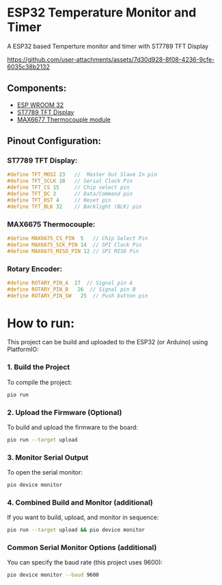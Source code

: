 # ESP32 Temperature Monitor and Timer
A ESP32 based Temperture monitor and timer with ST7789 TFT Display

https://github.com/user-attachments/assets/7d30d928-8f08-4236-9cfe-6035c38b2132

## Components:
- [ESP WROOM 32](https://www.espressif.com/en/producttype/esp32-wroom-32)
- [ST7789 TFT Display](https://github.com/libdriver/st7789)
- [MAX6677 Thermocouple module](https://github.com/adafruit/MAX6675-library)

## Pinout Configuration:
### ST7789 TFT Display:
```c
#define TFT_MOSI 23   //  Master Out Slave In pin
#define TFT_SCLK 18   // Serial Clock Pin
#define TFT_CS 15     // Chip select pin
#define TFT_DC 2      // Data/Command pin
#define TFT_RST 4     // Reset pin
#define TFT_BLK 32    // Backlight (BLK) pin
```

### MAX6675 Thermocouple:
```c
#define MAX6675_CS_PIN  5   // Chip Select Pin
#define MAX6675_SCK_PIN 14  // SPI Clock Pin
#define MAX6675_MISO_PIN 12 // SPI MISO Pin
```

### Rotary Encoder:
```c
#define ROTARY_PIN_A  27  // Signal pin A
#define ROTARY_PIN_B   26  // Signal pin B
#define ROTARY_PIN_SW   25  // Push button pin
```
# How to run:
This project can be build and uploaded to the ESP32 (or Arduino) using PlatformIO:

### 1. **Build the Project**
To compile the project:  
```bash
pio run
```

### 2. **Upload the Firmware (Optional)**
To build and upload the firmware to the board:  
```bash
pio run --target upload
```

### 3. **Monitor Serial Output**
To open the serial monitor:  
```bash
pio device monitor
```

### 4. **Combined Build and Monitor** (additional)
If you want to build, upload, and monitor in sequence:  
```bash
pio run --target upload && pio device monitor
```

### Common Serial Monitor Options (additional)
You can specify the baud rate (this project uses 9600):  
```bash
pio device monitor --baud 9600
```

